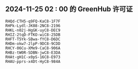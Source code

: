 ## 2024-11-25 02 : 00 的 GreenHub 许可证
```
RHQd-CTH5-q9FQ-KaC8-1F7F
RHPk-Lydl-JK08-2NC8-2196
RHKL-n02j-HgGK-uyC8-DEC9
RHIZ-2tqD-FTKO-wiC8-25DB
RHFT-T5Yk-SBwa-fYC8-D6DC
RHDm-okw7-2lpP-9DC8-9CDD
RHCY-06Cu-XMe9-CaC8-906A
RHBz-tW0R-SDBN-jwC8-E3DA
RHAt-gH1C-x0pS-16C8-E973
RHAU-pprs-x4Dt-HyC8-984A
```
